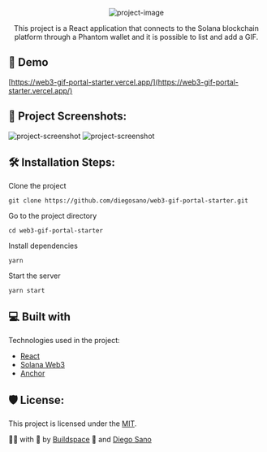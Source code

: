 <p align="center"><img src="https://socialify.git.ci/diegosano/web3-gif-portal-starter/image?descriptionEditable=Web%203.0%20GIF%20Portal&amp;language=1&amp;owner=1&amp;pattern=Plus&amp;theme=Dark" alt="project-image"></p>

<p id="description" align="center">This project is a React application that connects to the Solana blockchain platform through a Phantom wallet and it is possible to list and add a GIF.</p>

<h2>🚀 Demo</h2>

[https://web3-gif-portal-starter.vercel.app/](https://web3-gif-portal-starter.vercel.app/)

<h2>🎨 Project Screenshots:</h2>

<img src="https://i.imgur.com/9pQy5H1.png" alt="project-screenshot" />

<img src="https://i.imgur.com/kZ6At6L.png" alt="project-screenshot" />

<h2>🛠️ Installation Steps:</h2>

Clone the project

```
git clone https://github.com/diegosano/web3-gif-portal-starter.git
```

Go to the project directory

```
cd web3-gif-portal-starter
```

Install dependencies

```
yarn
```

Start the server
```
yarn start
```

<h2>💻 Built with</h2>

Technologies used in the project:

*   [React](https://pt-br.reactjs.org/)
*   [Solana Web3](https://solana-labs.github.io/solana-web3.js/)
*   [Anchor](https://github.com/coral-xyz/anchor#readme)

<h2>🛡️ License:</h2>

This project is licensed under the [MIT](./LICENCE).

:man_technologist: with :purple_heart: by [Buildspace](https://buildspace.so/) 🦄 and [Diego Sano](https://github.com/diegosano)
